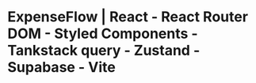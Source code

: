 # ExpenseFlow | React - React Router DOM - Styled Components - Tankstack query - Zustand - Supabase - Vite
